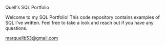 Quell's SQL Portfolio

Welcome to my SQL Portfolio! This code repository contains examples of SQL I've written. Feel free to take a look and reach out if you have any questions.

marquellb53@gmail.com
